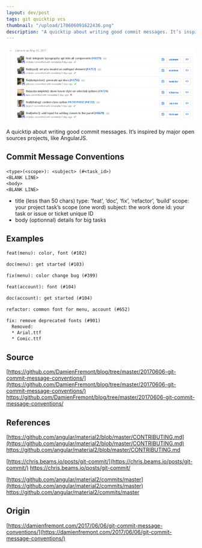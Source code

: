 ```yaml
---
layout: dev/post
tags: git quicktip vcs
thumbnail: "/upload/170606091622436.png"
description: "A quicktip about writing good commit messages. It’s inspired by major open sources projects..."
---
```


 
![post-image](/upload/170606091622436.png)
 
A quicktip about writing good commit messages. It’s inspired by major open sources projects, like AngularJS.
  

 
 
 
## Commit Message Conventions
 
```
<type>(<scope>): <subject> (#<task_id>)
<BLANK LINE>
<body>
<BLANK LINE>
```
 
* title (less than 50 chars) type: ‘feat’, ‘doc’, ‘fix’, ‘refactor’, ‘build’ scope: your project task’s scope (one word) subject: the work done id: your task or issue or ticket unique ID
* body (optionnal) details for big tasks
 
 
 
## Examples
 
```
feat(menu): color, font (#102)
```

```
doc(menu): get started (#103)
```

```
fix(menu): color change bug (#399)
```

```
feat(account): font (#104)
```

```
doc(account): get started (#104)
```

```
refactor: common font for menu, account (#652)
```

```
fix: remove deprecated fonts (#901)
  Removed:
  * Arial.ttf
  * Comic.ttf
```

 
## Source
 
[https://github.com/DamienFremont/blog/tree/master/20170606-git-commit-message-conventions/](https://github.com/DamienFremont/blog/tree/master/20170606-git-commit-message-conventions/)
https://github.com/DamienFremont/blog/tree/master/20170606-git-commit-message-conventions/
 
 
 
## References
 
[https://github.com/angular/material2/blob/master/CONTRIBUTING.md](https://github.com/angular/material2/blob/master/CONTRIBUTING.md)
https://github.com/angular/material2/blob/master/CONTRIBUTING.md
 
[https://chris.beams.io/posts/git-commit/](https://chris.beams.io/posts/git-commit/)
https://chris.beams.io/posts/git-commit/
 
[https://github.com/angular/material2/commits/master](https://github.com/angular/material2/commits/master)
https://github.com/angular/material2/commits/master
 
 
## Origin
[https://damienfremont.com/2017/06/06/git-commit-message-conventions/](https://damienfremont.com/2017/06/06/git-commit-message-conventions/)
 
